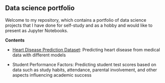## **Data science portfolio**

Welcome to my repository, which contains a portfolio of data science projects that I have done for self-study and as a hobby and would like to present as Jupyter Notebooks.

**Contents**

- [Heart Disease Prediction Dataset](https://github.com/JGula-DS/Data-Science-Portfolio-Privat/blob/main/Heart_Disease_Dataset.ipynb): Predicting heart disease from medical data with different models 

- Student Performance Factors: Predicting student test scores based on data such as study habits, attendance, parental involvement, and other aspects influencing academic success

